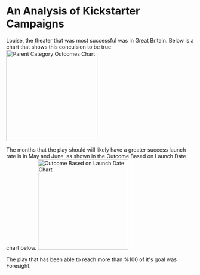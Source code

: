 # An Analysis  of Kickstarter Campaigns
Louise, the theater that was most successful was in Great Britain. Below is a chart that shows this conculsion to be true
<img width="244" alt="Parent Category Outcomes Chart" src="https://user-images.githubusercontent.com/107371010/174494028-961ba7e4-0629-4c7c-9ce0-7a3b3b28600b.png">

The months that the play should will likely have a greater success launch rate is in May and June, as shown in the Outcome Based on Launch Date chart below.
<img width="242" alt="Outcome Based on Launch Date Chart" src="https://user-images.githubusercontent.com/107371010/174494099-683b29dc-0600-4a6a-a7a4-1de8e7a90368.png">


The play that has been able to reach more than %100 of it's goal was Foresight.
